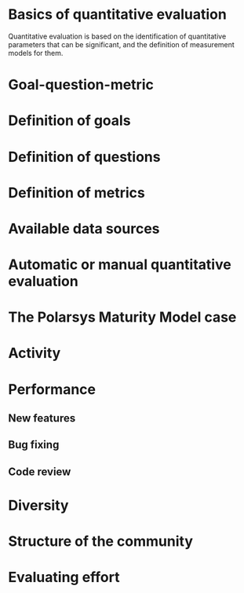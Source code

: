 # Basics of quantitative evaluation

Quantitative evaluation is based on the identification of quantitative parameters that can be significant, and the definition of measurement models for them.

# Goal-question-metric

# Definition of goals

# Definition of questions

# Definition of metrics

# Available data sources

# Automatic or manual quantitative evaluation

# The Polarsys Maturity Model case

# Activity

# Performance

## New features

## Bug fixing

## Code review

# Diversity

# Structure of the community

# Evaluating effort

